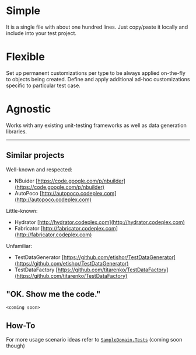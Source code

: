 # Simple
 
It is a single file with about one hundred lines. Just copy/paste it locally and include into your test project.


# Flexible

Set up permanent customizations per type to be always applied on-the-fly to objects being created. Define and apply additional ad-hoc customizations specific to particular test case.


# Agnostic

Works with any existing unit-testing frameworks as well as data generation libraries.

---

## Similar projects

Well-known and respected:

- NBuider [https://code.google.com/p/nbuilder](https://code.google.com/p/nbuilder)
- AutoPoco [http://autopoco.codeplex.com](http://autopoco.codeplex.com)

Little-known:

- Hydrator [http://hydrator.codeplex.com](http://hydrator.codeplex.com)
- Fabricator [http://fabricator.codeplex.com](http://fabricator.codeplex.com)

Unfamiliar:

- TestDataGenerator [https://github.com/etishor/TestDataGenerator](https://github.com/etishor/TestDataGenerator)
- TestDataFactory [https://github.com/titarenko/TestDataFactory](https://github.com/titarenko/TestDataFactory)


## "OK. Show me the code."

`<coming soon>`


## How-To

For more usage scenario ideas refer to [`SampleDomain.Tests`](https://github.com/igor-toporet/simply-test-data/tree/master/SampleDomain.Tests) (coming soon though)
